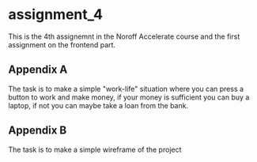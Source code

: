 # assignment_4

This is the 4th assignemnt in the Noroff Accelerate course and the first assignment on the frontend part.

## Appendix A
The task is to make a simple "work-life" situation where you can press a button to work and make money, if your money is sufficient you can buy a laptop, if not you can maybe take a loan from the bank.

## Appendix B
The task is to make a simple wireframe of the project
